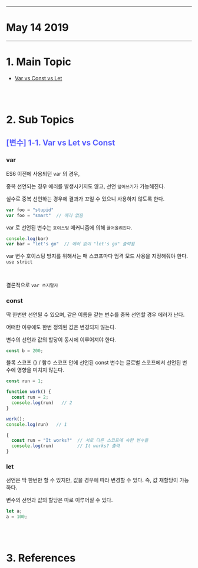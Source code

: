 - - - 
# May 14 2019  

____


# <strong> 1. Main Topic </strong>

- [Var vs Const vs Let](#1)



<br></br>
# <strong> 2. Sub Topics </strong>

## <span style="color:#595EFF" id="1"> [변수] 1-1. Var vs Let vs Const </span>    

### var

ES6 이전에 사용되던 var 의 경우, 

중복 선언되는 경우 에러를 발생시키지도 않고, 선언 `덮어쓰기`가 가능해진다.

실수로 중복 선언하는 경우에 결과가 꼬일 수 있으니 사용하지 않도록 한다.

```js
var foo = "stupid"
var foo = "smart"  // 에러 없음
```

var 로 선언된 변수는 `호이스팅` 메커니즘에 의해 `끌어올려진다`. 

```js
console.log(bar)
var bar = "let's go"  // 에러 없이 "let's go" 출력됨
```

var 변수 호이스팅 방지를 위해서는 매 스코프마다 엄격 모드 사용을 지정해줘야 한다. `use strict`

<br>

결론적으로 `var 쓰지말자`



### const

딱 한번만 선언될 수 있으며, 같은 이름을 같는 변수를 중복 선언할 경우 에러가 난다.

어떠한 이유에도 한번 정의된 값은 변경되지 않는다.

변수의 선언과 값의 할당이 동시에 이루어져야 한다.

```js
const b = 200;
```

블록 스코프 {} / 함수 스코프 안에 선언된 const 변수는 글로벌 스코프에서 선언된 변수에 영향을 미치지 않는다.

```js
const run = 1;

function work() {
  const run = 2;
  console.log(run)   // 2 
}

work();
console.log(run)   // 1

{
  const run = "It works?"  // 서로 다른 스코프에 속한 변수들
  console.log(run)         // It works? 출력
}
```


### let

선언은 딱 한번만 할 수 있지만, 값을 경우에 따라 변경할 수 있다. 즉, 값 재할당이 가능하다.

변수의 선언과 값의 할당은 따로 이루어질 수 있다.

```js
let a;
a = 100;
```



<br></br>
# <strong> 3. References </strong>

